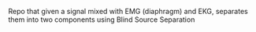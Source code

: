 Repo that given a signal mixed with EMG (diaphragm) and EKG, separates them into two components using Blind Source Separation

